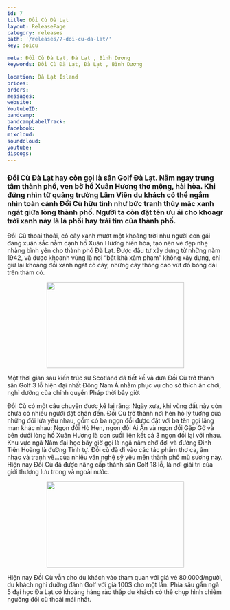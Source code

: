 ```yaml
---
id: 7
title: Đồi Cù Đà Lạt
layout: ReleasePage
category: releases
path: '/releases/7-doi-cu-da-lat/'
key: doicu

meta: Đồi Cù Đà Lạt, Đà Lạt , Bình Dương
keywords: Đồi Cù Đà Lạt, Đà Lạt , Bình Dương

location: Đà Lạt Island
prices: 
orders: 
messages:
website: 
YoutubeID: 
bandcamp: 
bandcampLabelTrack: 
facebook: 
mixcloud: 
soundcloud: 
youtube: 
discogs: 
---
```



<h3>Đồi Cù Đà Lạt hay còn gọi là sân Golf Đà Lạt. Nằm ngay trung tâm thành phố, ven bờ hồ Xuân Hương thơ mộng, hài hòa. Khi đứng nhìn từ quảng trường Lâm Viên du khách có thể ngắm nhìn toàn cảnh Đồi Cù hữu tình như bức tranh thủy mặc xanh ngát giữa lòng thành phố. Người ta còn đặt tên ưu ái cho khoagr trời xanh này là lá phổi hay trái tim của thành phố.</h3>

Đồi Cù thoai thoải, cỏ cây xanh mướt một khoảng trời như người con gái đang xuân sắc nằm cạnh hồ Xuân Hương hiền hòa, tạo nên vẻ đẹp nhẹ nhàng bình yên cho thành phố Đà Lạt. Được đầu tư xây dựng từ những năm 1942,  và được khoanh vùng là nơi “bất khả xâm phạm” không xây dựng, chỉ giữ lại khoảng đồi xanh ngát cỏ cây, những cây thông cao vút đổ bóng dài trên thảm cỏ.

<div align="center"><img src="https://c2.staticflickr.com/2/1862/43417189804_8ec2ba23f2_b.jpg"width="320px" height="200px"></div>

Một thời gian sau kiến trúc sư  Scotland đã tiết kế và đưa Đồi Cù trở thành sân Golf 3 lỗ hiện đại nhất Đông Nam Á nhằm phục vụ cho sở thích ăn chơi, nghỉ dưỡng của chính quyền Pháp thời bấy giờ.

Đồi Cù có một câu chuyện được kể lại rằng: Ngày xưa, khi vùng đất này còn chưa có nhiều người đặt chân đến. Đồi Cù trở thành nơi hèn hò lý tưởng của những đôi lứa yêu nhau, gồm có ba ngọn đồi được đặt với ba tên gọi lãng mạn khác nhau: Ngọn đồi Hò Hẹn, ngọn đồi Ái Ân và ngọn đồi Gặp Gỡ và bên dưới lòng hồ Xuân Hương là con suối liên kết cả 3 ngọn đồi lại với nhau. Khu vực ngã Năm đại học bây giờ gọi là ngã năm chờ đợi và đường Đinh Tiên Hoàng là đường Tình tự. Đồi cù đã đi vào các tác phẩm thơ ca, âm nhạc và tranh vẽ...của nhiều văn nghệ sỹ yêu mến thành phố mù sương này. Hiện nay Đồi Cù đã được nâng cấp thành sân Golf 18 lỗ, là nơi giải trí của giới thượng lưu trong và ngoài nước.

<div align="center"><img src="https://c2.staticflickr.com/2/1847/30268504108_4aca774ded_b.jpg"width="320px" height="200px"></div>

Hiện nay Đồi Cù vẫn cho du khách vào tham quan với giá vé 80.000đ/người, du khách nghỉ dưỡng đánh Golf với giá 100$ cho một lần. Phía sâu gần ngã 5 đại học Đà Lạt có khoảng hàng rào thấp du khách có thể chụp hình chiêm ngưỡng đồi cù thoải mái nhất.
